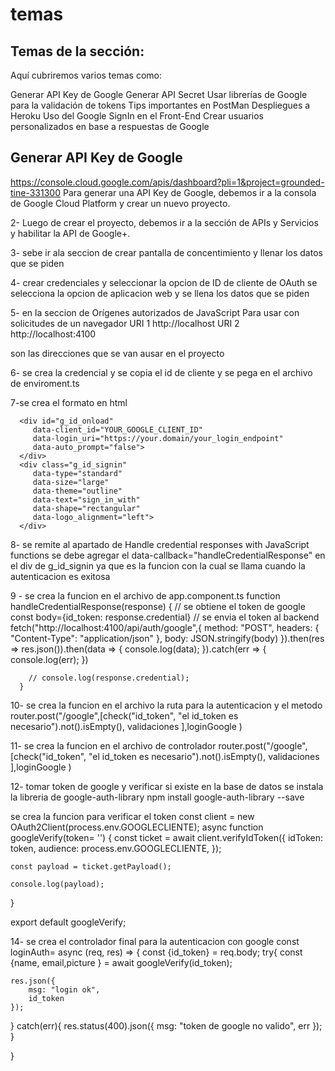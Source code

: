 # temas 
## Temas de la sección:
Aquí cubriremos varios temas como: 

Generar API Key de Google
Generar API Secret
Usar librerías de Google para la validación de tokens
Tips importantes en PostMan
Despliegues a Heroku
Uso del Google SignIn en el Front-End
Crear usuarios personalizados en base a respuestas de Google


## Generar API Key de Google
https://console.cloud.google.com/apis/dashboard?pli=1&project=grounded-tine-331300
Para generar una API Key de Google, debemos ir a la consola de Google Cloud Platform y crear un nuevo proyecto.

2- Luego de crear el proyecto, debemos ir a la sección de APIs y Servicios y habilitar la API de Google+.

3- sebe ir  ala seccion de crear pantalla de concentimiento y llenar los datos que se piden

4-  crear credenciales y seleccionar la opcion de ID de cliente de OAuth se selecciona la opcion de aplicacion web y se llena los datos que se piden

5- en la seccion de Orígenes autorizados de JavaScript Para usar con solicitudes de un navegador
URI 1 
http://localhost
URI 2 
http://localhost:4100

son las direcciones que se van ausar en el proyecto

6- se crea la credencial y se copia el id de cliente y se pega en el archivo de enviroment.ts


7-se crea el formato en html
  <script src="https://accounts.google.com/gsi/client" async defer></script>
      <div id="g_id_onload"
         data-client_id="YOUR_GOOGLE_CLIENT_ID"
         data-login_uri="https://your.domain/your_login_endpoint"
         data-auto_prompt="false">
      </div>
      <div class="g_id_signin"
         data-type="standard"
         data-size="large"
         data-theme="outline"
         data-text="sign_in_with"
         data-shape="rectangular"
         data-logo_alignment="left">
      </div>

8- se remite al apartado de Handle credential responses with JavaScript functions se debe agregar el data-callback="handleCredentialResponse" en el div de g_id_signin
ya que es la funcion con la cual se llama cuando la autenticacion es exitosa


9 - se crea la funcion en el archivo de app.component.ts
     function handleCredentialResponse(response) {
         //  se obtiene el token de google
        const body={id_token: response.credential}
        // se envia el token al backend
         fetch("http://localhost:4100/api/auth/google",{
            method: "POST",
            headers: {
               "Content-Type": "application/json"
            },
            body: JSON.stringify(body)
         }).then(res => res.json()).then(data => {
            console.log(data);
         }).catch(err => {
            console.log(err);
         })
        
        // console.log(response.credential);
      }

10- se crea la funcion en el archivo la ruta para la autenticacion y el metodo
router.post("/google",[check("id_token", "el id_token es necesario").not().isEmpty(),
validaciones
],loginGoogle
) 

11- se crea la funcion en el archivo de controlador
router.post("/google",[check("id_token", "el id_token es necesario").not().isEmpty(),
validaciones
],loginGoogle
) 

12- tomar token de google y verificar si existe en la base de datos se instala la libreria de google-auth-library
npm install google-auth-library --save

se crea la funcion para verificar el token
const client = new OAuth2Client(process.env.GOOGLECLIENTE);
async function  googleVerify(token= '') {
  const ticket = await client.verifyIdToken({
      idToken: token,
      audience: process.env.GOOGLECLIENTE, 
  });
  
    const payload = ticket.getPayload();
    
    console.log(payload);
}

export default googleVerify;  


14- se crea el controlador final para la autenticacion con google
const loginAuth= async (req, res) => {
    const {id_token} = req.body;
try{
 const {name, email,picture } = await googleVerify(id_token);

    res.json({
        msg: "login ok",
        id_token
    });

}
catch(err){
    res.status(400).json({
        msg: "token de google no valido",
        err
    });
}

  
}


